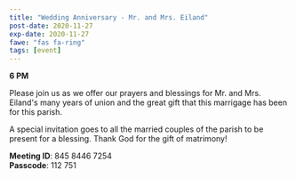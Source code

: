 ```yaml
---
title: "Wedding Anniversary - Mr. and Mrs. Eiland"
post-date: 2020-11-27
exp-date: 2020-11-27
fawe: "fas fa-ring"
tags: [event]
---
```

**6 PM**

Please join us as we offer our prayers and blessings for Mr. and Mrs. Eiland's many years of union and the great gift that this marrigage has been for this parish.

A special invitation goes to all the married couples of the parish to be present for a  blessing. Thank God for the gift of matrimony!

<p><b>Meeting ID</b>: 845 8446 7254
<br>
<b>Passcode</b>: 112 751
</p>